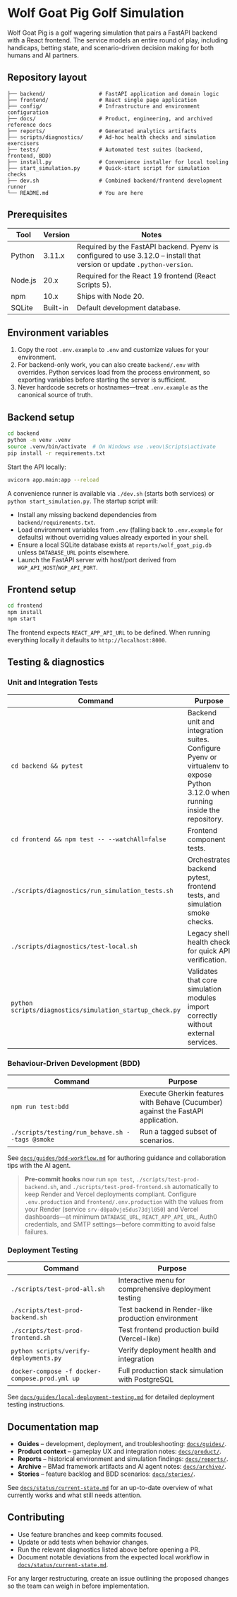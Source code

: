 # Wolf Goat Pig Golf Simulation

Wolf Goat Pig is a golf wagering simulation that pairs a FastAPI backend with a React frontend. The service models an entire round of play, including handicaps, betting state, and scenario-driven decision making for both humans and AI partners.

## Repository layout

```
├── backend/                 # FastAPI application and domain logic
├── frontend/                # React single page application
├── config/                  # Infrastructure and environment configuration
├── docs/                    # Product, engineering, and archived reference docs
├── reports/                 # Generated analytics artifacts
├── scripts/diagnostics/     # Ad-hoc health checks and simulation exercisers
├── tests/                   # Automated test suites (backend, frontend, BDD)
├── install.py               # Convenience installer for local tooling
├── start_simulation.py      # Quick-start script for simulation checks
├── dev.sh                   # Combined backend/frontend development runner
└── README.md                # You are here
```

## Prerequisites

| Tool | Version | Notes |
| ---- | ------- | ----- |
| Python | 3.11.x | Required by the FastAPI backend. Pyenv is configured to use 3.12.0 – install that version or update `.python-version`. |
| Node.js | 20.x | Required for the React 19 frontend (React Scripts 5). |
| npm | 10.x | Ships with Node 20. |
| SQLite | Built-in | Default development database. |

## Environment variables

1. Copy the root `.env.example` to `.env` and customize values for your environment.
2. For backend-only work, you can also create `backend/.env` with overrides. Python services load from the process environment, so exporting variables before starting the server is sufficient.
3. Never hardcode secrets or hostnames—treat `.env.example` as the canonical source of truth.

## Backend setup

```bash
cd backend
python -m venv .venv
source .venv/bin/activate  # On Windows use .venv\Scripts\activate
pip install -r requirements.txt
```

Start the API locally:

```bash
uvicorn app.main:app --reload
```

A convenience runner is available via `./dev.sh` (starts both services) or `python start_simulation.py`. The startup script will:

- Install any missing backend dependencies from `backend/requirements.txt`.
- Load environment variables from `.env` (falling back to `.env.example` for defaults) without overriding values already exported in your shell.
- Ensure a local SQLite database exists at `reports/wolf_goat_pig.db` unless `DATABASE_URL` points elsewhere.
- Launch the FastAPI server with host/port derived from `WGP_API_HOST`/`WGP_API_PORT`.

## Frontend setup

```bash
cd frontend
npm install
npm start
```

The frontend expects `REACT_APP_API_URL` to be defined. When running everything locally it defaults to `http://localhost:8000`.

## Testing & diagnostics

### Unit and Integration Tests

| Command | Purpose |
| ------- | ------- |
| `cd backend && pytest` | Backend unit and integration suites. Configure Pyenv or virtualenv to expose Python 3.12.0 when running inside the repository. |
| `cd frontend && npm test -- --watchAll=false` | Frontend component tests. |
| `./scripts/diagnostics/run_simulation_tests.sh` | Orchestrates backend pytest, frontend tests, and simulation smoke checks. |
| `./scripts/diagnostics/test-local.sh` | Legacy shell health check for quick API verification. |
| `python scripts/diagnostics/simulation_startup_check.py` | Validates that core simulation modules import correctly without external services. |

### Behaviour-Driven Development (BDD)

| Command | Purpose |
| ------- | ------- |
| `npm run test:bdd` | Execute Gherkin features with Behave (Cucumber) against the FastAPI application. |
| `./scripts/testing/run_behave.sh --tags @smoke` | Run a tagged subset of scenarios. |

See [`docs/guides/bdd-workflow.md`](./docs/guides/bdd-workflow.md) for authoring guidance and collaboration tips with the AI agent.

> **Pre-commit hooks** now run `npm test`, `./scripts/test-prod-backend.sh`, and `./scripts/test-prod-frontend.sh` automatically to keep Render and Vercel deployments compliant. Configure `.env.production` and `frontend/.env.production` with the values from your Render (service `srv-d0pa0vje5dus73djl050`) and Vercel dashboards—at minimum `DATABASE_URL`, `REACT_APP_API_URL`, Auth0 credentials, and SMTP settings—before committing to avoid false failures.

### Deployment Testing

| Command | Purpose |
| ------- | ------- |
| `./scripts/test-prod-all.sh` | Interactive menu for comprehensive deployment testing |
| `./scripts/test-prod-backend.sh` | Test backend in Render-like production environment |
| `./scripts/test-prod-frontend.sh` | Test frontend production build (Vercel-like) |
| `python scripts/verify-deployments.py` | Verify deployment health and integration |
| `docker-compose -f docker-compose.prod.yml up` | Full production stack simulation with PostgreSQL |

See [`docs/guides/local-deployment-testing.md`](./docs/guides/local-deployment-testing.md) for detailed deployment testing instructions.

## Documentation map

- **Guides** – development, deployment, and troubleshooting: [`docs/guides/`](./docs/guides/).
- **Product context** – gameplay UX and integration notes: [`docs/product/`](./docs/product/).
- **Reports** – historical environment and simulation findings: [`docs/reports/`](./docs/reports/).
- **Archive** – BMad framework artifacts and AI agent notes: [`docs/archive/`](./docs/archive/).
- **Stories** – feature backlog and BDD scenarios: [`docs/stories/`](./docs/stories/).

See [`docs/status/current-state.md`](./docs/status/current-state.md) for an up-to-date overview of what currently works and what still needs attention.

## Contributing

- Use feature branches and keep commits focused.
- Update or add tests when behavior changes.
- Run the relevant diagnostics listed above before opening a PR.
- Document notable deviations from the expected local workflow in [`docs/status/current-state.md`](./docs/status/current-state.md).

For any larger restructuring, create an issue outlining the proposed changes so the team can weigh in before implementation.
